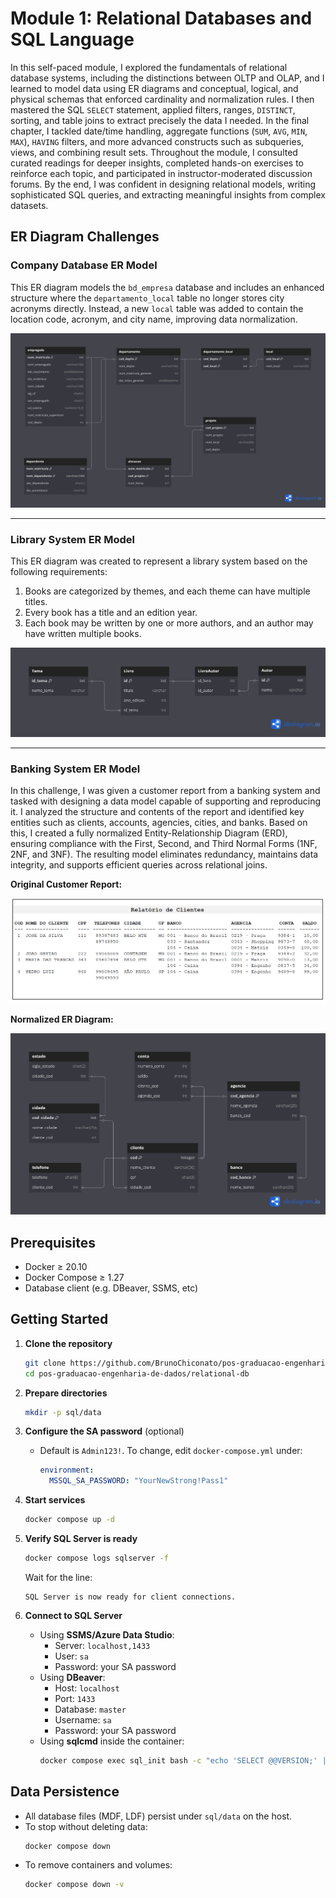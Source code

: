 # Module 1: Relational Databases and SQL Language

In this self-paced module, I explored the fundamentals of relational database systems, including the distinctions between OLTP and OLAP, and I learned to model data using ER diagrams and conceptual, logical, and physical schemas that enforced cardinality and normalization rules. I then mastered the SQL `SELECT` statement, applied filters, ranges, `DISTINCT`, sorting, and table joins to extract precisely the data I needed. In the final chapter, I tackled date/time handling, aggregate functions (`SUM`, `AVG`, `MIN`, `MAX`), `HAVING` filters, and more advanced constructs such as subqueries, views, and combining result sets. Throughout the module, I consulted curated readings for deeper insights, completed hands-on exercises to reinforce each topic, and participated in instructor-moderated discussion forums. By the end, I was confident in designing relational models, writing sophisticated SQL queries, and extracting meaningful insights from complex datasets.


## ER Diagram Challenges

### Company Database ER Model

This ER diagram models the `bd_empresa` database and includes an enhanced structure where the `departamento_local` table no longer stores city acronyms directly. Instead, a new `local` table was added to contain the location code, acronym, and city name, improving data normalization.

![Company Database ER Diagram](./pics/challenge-3.png)

---

### Library System ER Model

This ER diagram was created to represent a library system based on the following requirements:

1. Books are categorized by themes, and each theme can have multiple titles.  
2. Every book has a title and an edition year.  
3. Each book may be written by one or more authors, and an author may have written multiple books.

![Library System ER Diagram](./pics/challenge-4.png)

---

### Banking System ER Model

In this challenge, I was given a customer report from a banking system and tasked with designing a data model capable of supporting and reproducing it. I analyzed the structure and contents of the report and identified key entities such as clients, accounts, agencies, cities, and banks. Based on this, I created a fully normalized Entity-Relationship Diagram (ERD), ensuring compliance with the First, Second, and Third Normal Forms (1NF, 2NF, and 3NF). The resulting model eliminates redundancy, maintains data integrity, and supports efficient queries across relational joins.

**Original Customer Report:**

![Original Customer Report](./pics/challenge-5-source.png)

**Normalized ER Diagram:**

![Banking System ER Diagram](./pics/challenge-5.png)


## Prerequisites

- Docker ≥ 20.10
- Docker Compose ≥ 1.27
- Database client (e.g. DBeaver, SSMS, etc)

## Getting Started

1. **Clone the repository**
   ```bash
   git clone https://github.com/BrunoChiconato/pos-graduacao-engenharia-de-dados.git
   cd pos-graduacao-engenharia-de-dados/relational-db
   ```

2. **Prepare directories**
   ```bash
   mkdir -p sql/data
   ```

3. **Configure the SA password** (optional)
   - Default is `Admin123!`. To change, edit `docker-compose.yml` under:
     ```yaml
     environment:
       MSSQL_SA_PASSWORD: "YourNewStrong!Pass1"
     ```

4. **Start services**
   ```bash
   docker compose up -d
   ```

5. **Verify SQL Server is ready**
   ```bash
   docker compose logs sqlserver -f
   ```
   Wait for the line:
   ```text
   SQL Server is now ready for client connections.
   ```

6. **Connect to SQL Server**
   - Using **SSMS/Azure Data Studio**:
     - Server: `localhost,1433`
     - User: `sa`
     - Password: your SA password
   - Using **DBeaver**:
     - Host: `localhost`
     - Port: `1433`
     - Database: `master`
     - Username: `sa`
     - Password: your SA password
   - Using **sqlcmd** inside the container:
     ```bash
     docker compose exec sql_init bash -c "echo 'SELECT @@VERSION;' | sqlcmd -S sqlserver -U sa -P 'Admin123!'"
     ```

## Data Persistence

- All database files (MDF, LDF) persist under `sql/data` on the host.
- To stop without deleting data:
  ```bash
  docker compose down
  ```
- To remove containers and volumes:
  ```bash
  docker compose down -v
  ```

